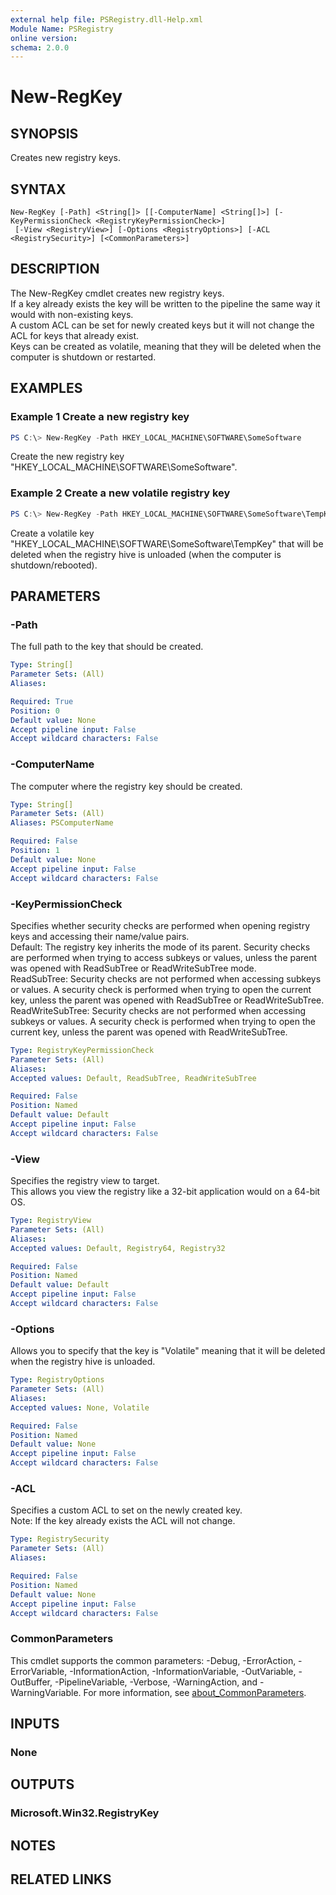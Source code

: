 ```yaml
---
external help file: PSRegistry.dll-Help.xml
Module Name: PSRegistry
online version:
schema: 2.0.0
---
```


# New-RegKey

## SYNOPSIS
Creates new registry keys.

## SYNTAX

```
New-RegKey [-Path] <String[]> [[-ComputerName] <String[]>] [-KeyPermissionCheck <RegistryKeyPermissionCheck>]
 [-View <RegistryView>] [-Options <RegistryOptions>] [-ACL <RegistrySecurity>] [<CommonParameters>]
```

## DESCRIPTION
The New-RegKey cmdlet creates new registry keys.  
If a key already exists the key will be written to the pipeline the same way it would with non-existing keys.  
A custom ACL can be set for newly created keys but it will not change the ACL for keys that already exist.  
Keys can be created as volatile, meaning that they will be deleted when the computer is shutdown or restarted.

## EXAMPLES

### Example 1 Create a new registry key
```powershell
PS C:\> New-RegKey -Path HKEY_LOCAL_MACHINE\SOFTWARE\SomeSoftware
```

Create the new registry key "HKEY_LOCAL_MACHINE\SOFTWARE\SomeSoftware".

### Example 2 Create a new volatile registry key
```powershell
PS C:\> New-RegKey -Path HKEY_LOCAL_MACHINE\SOFTWARE\SomeSoftware\TempKey -Options Volatile
```

Create a volatile key "HKEY_LOCAL_MACHINE\SOFTWARE\SomeSoftware\TempKey" that will be deleted when the registry hive is unloaded (when the computer is shutdown/rebooted).

## PARAMETERS

### -Path
The full path to the key that should be created.

```yaml
Type: String[]
Parameter Sets: (All)
Aliases:

Required: True
Position: 0
Default value: None
Accept pipeline input: False
Accept wildcard characters: False
```

### -ComputerName
The computer where the registry key should be created.

```yaml
Type: String[]
Parameter Sets: (All)
Aliases: PSComputerName

Required: False
Position: 1
Default value: None
Accept pipeline input: False
Accept wildcard characters: False
```

### -KeyPermissionCheck
Specifies whether security checks are performed when opening registry keys and accessing their name/value pairs.  
Default: The registry key inherits the mode of its parent. Security checks are performed when trying to access subkeys or values, unless the parent was opened with ReadSubTree or ReadWriteSubTree mode.  
ReadSubTree: Security checks are not performed when accessing subkeys or values. A security check is performed when trying to open the current key, unless the parent was opened with ReadSubTree or ReadWriteSubTree.  
ReadWriteSubTree: Security checks are not performed when accessing subkeys or values. A security check is performed when trying to open the current key, unless the parent was opened with ReadWriteSubTree.

```yaml
Type: RegistryKeyPermissionCheck
Parameter Sets: (All)
Aliases:
Accepted values: Default, ReadSubTree, ReadWriteSubTree

Required: False
Position: Named
Default value: Default
Accept pipeline input: False
Accept wildcard characters: False
```

### -View
Specifies the registry view to target.  
This allows you view the registry like a 32-bit application would on a 64-bit OS.

```yaml
Type: RegistryView
Parameter Sets: (All)
Aliases:
Accepted values: Default, Registry64, Registry32

Required: False
Position: Named
Default value: Default
Accept pipeline input: False
Accept wildcard characters: False
```

### -Options
Allows you to specify that the key is "Volatile" meaning that it will be deleted when the registry hive is unloaded.

```yaml
Type: RegistryOptions
Parameter Sets: (All)
Aliases:
Accepted values: None, Volatile

Required: False
Position: Named
Default value: None
Accept pipeline input: False
Accept wildcard characters: False
```



### -ACL
Specifies a custom ACL to set on the newly created key.  
Note: If the key already exists the ACL will not change.

```yaml
Type: RegistrySecurity
Parameter Sets: (All)
Aliases:

Required: False
Position: Named
Default value: None
Accept pipeline input: False
Accept wildcard characters: False
```




### CommonParameters
This cmdlet supports the common parameters: -Debug, -ErrorAction, -ErrorVariable, -InformationAction, -InformationVariable, -OutVariable, -OutBuffer, -PipelineVariable, -Verbose, -WarningAction, and -WarningVariable. For more information, see [about_CommonParameters](http://go.microsoft.com/fwlink/?LinkID=113216).

## INPUTS

### None

## OUTPUTS

### Microsoft.Win32.RegistryKey

## NOTES

## RELATED LINKS
